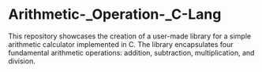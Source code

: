 # Arithmetic-_Operation-_C-Lang
This repository showcases the creation of a user-made library for a simple arithmetic calculator implemented in C. The library encapsulates four fundamental arithmetic operations: addition, subtraction, multiplication, and division.
